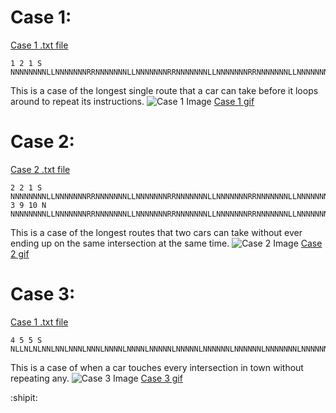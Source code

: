 # Case 1:

[Case 1 .txt file](https://github.com/lmu-cmsi186-spring2017/world-of-carcraft-dmoini/blob/master/cars-case1.txt)

```
1 2 1 S NNNNNNNNLLNNNNNNNRRNNNNNNNLLNNNNNNNRRNNNNNNNLLNNNNNNNRRNNNNNNNLLNNNNNNNRRNNNNNNNLLNNNNNNNNLNNNNNNNNL
```

This is a case of the longest single route that a car can take before it loops around to repeat its instructions. ![Case 1 Image](http://i.imgur.com/UGZVn5i.png) [Case 1 gif](https://i.gyazo.com/fd904074055e7678e08bdb7378502927.gif)

# Case 2:

[Case 2 .txt file](https://github.com/lmu-cmsi186-spring2017/world-of-carcraft-dmoini/blob/master/cars-case2.txt)

```
2 2 1 S NNNNNNNNLLNNNNNNNRRNNNNNNNLLNNNNNNNRRNNNNNNNLLNNNNNNNRRNNNNNNNLLNNNNNNNRRNNNNNNNLLNNNNNNNNLNNNNNNNNL
3 9 10 N NNNNNNNNLLNNNNNNNRRNNNNNNNLLNNNNNNNRRNNNNNNNLLNNNNNNNRRNNNNNNNLLNNNNNNNRRNNNNNNNLLNNNNNNNNLNNNNNNNNL
```

This is a case of the longest routes that two cars can take without ever ending up on the same intersection at the same time. ![Case 2 Image](http://i.imgur.com/WeIrev7.png) [Case 2 gif](https://i.gyazo.com/cfc2456009cc433622317212c610b4e5.gif)

# Case 3:

[Case 1 .txt file](https://github.com/lmu-cmsi186-spring2017/world-of-carcraft-dmoini/blob/master/cars-case3.txt)

```
4 5 5 S NLLNLNLNNLNNLNNNLNNNLNNNNLNNNNLNNNNNLNNNNNLNNNNNNLNNNNNNLNNNNNNNLNNNNNNNLNNNNNNNNLNNNNNNNNLNNNNNNNNNLNNNNNNNNN
```

This is a case of when a car touches every intersection in town without repeating any. ![Case 3 Image](http://i.imgur.com/MBPQmic.png) [Case 3 gif](https://i.gyazo.com/c884d6be63b16fc38f6e3a228d5b9a2a.gif)

:shipit:
